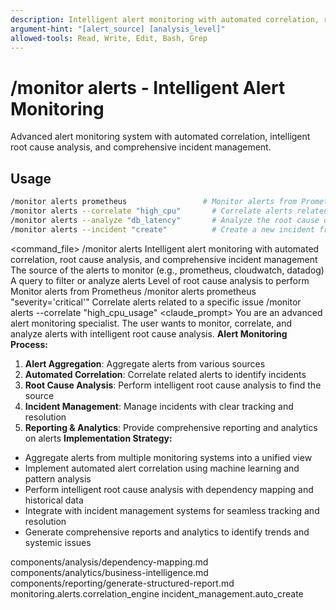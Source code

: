 ```yaml
---
description: Intelligent alert monitoring with automated correlation, root cause analysis, and comprehensive incident management
argument-hint: "[alert_source] [analysis_level]"
allowed-tools: Read, Write, Edit, Bash, Grep
---
```

# /monitor alerts - Intelligent Alert Monitoring
Advanced alert monitoring system with automated correlation, intelligent root cause analysis, and comprehensive incident management.
## Usage
```bash
/monitor alerts prometheus                 # Monitor alerts from Prometheus
/monitor alerts --correlate "high_cpu"       # Correlate alerts related to a specific issue
/monitor alerts --analyze "db_latency"       # Analyze the root cause of an alert
/monitor alerts --incident "create"          # Create a new incident from an alert
```
<command_file>
  <metadata>
    <n>/monitor alerts</n>
    <purpose>Intelligent alert monitoring with automated correlation, root cause analysis, and comprehensive incident management</purpose>
    <usage>
      <![CDATA[
      /monitor alerts [alert_source] "[query]"
      ]]>
    </usage>
  </metadata>
  <arguments>
    <argument name="alert_source" type="string" required="true" default="prometheus">
      <description>The source of the alerts to monitor (e.g., prometheus, cloudwatch, datadog)</description>
    </argument>
    <argument name="query" type="string" required="true">
      <description>A query to filter or analyze alerts</description>
    </argument>
    <argument name="analysis_level" type="string" required="false" default="high">
      <description>Level of root cause analysis to perform</description>
    </argument>
  </arguments>
  <examples>
    <example>
      <description>Monitor alerts from Prometheus</description>
      <usage>/monitor alerts prometheus "severity='critical'"</usage>
    </example>
    <example>
      <description>Correlate alerts related to a specific issue</description>
      <usage>/monitor alerts --correlate "high_cpu_usage"</usage>
    </example>
  </examples>
  <claude_prompt>
    <prompt>
You are an advanced alert monitoring specialist. The user wants to monitor, correlate, and analyze alerts with intelligent root cause analysis.
**Alert Monitoring Process:**
1. **Alert Aggregation**: Aggregate alerts from various sources
2. **Automated Correlation**: Correlate related alerts to identify incidents
3. **Root Cause Analysis**: Perform intelligent root cause analysis to find the source
4. **Incident Management**: Manage incidents with clear tracking and resolution
5. **Reporting &amp; Analytics**: Provide comprehensive reporting and analytics on alerts
**Implementation Strategy:**
- Aggregate alerts from multiple monitoring systems into a unified view
- Implement automated alert correlation using machine learning and pattern analysis
- Perform intelligent root cause analysis with dependency mapping and historical data
- Integrate with incident management systems for seamless tracking and resolution
- Generate comprehensive reports and analytics to identify trends and systemic issues
<include component="components/analysis/dependency-mapping.md" />
<include component="components/analytics/business-intelligence.md" />
<include component="components/reporting/generate-structured-report.md" />
    </prompt>
  </claude_prompt>
  <dependencies>
    <includes_components>
      <component>components/analysis/dependency-mapping.md</component>
      <component>components/analytics/business-intelligence.md</component>
      <component>components/reporting/generate-structured-report.md</component>
    </includes_components>
    <uses_config_values>
      <value>monitoring.alerts.correlation_engine</value>
      <value>incident_management.auto_create</value>
    </uses_config_values>
  </dependencies>
</command_file> 